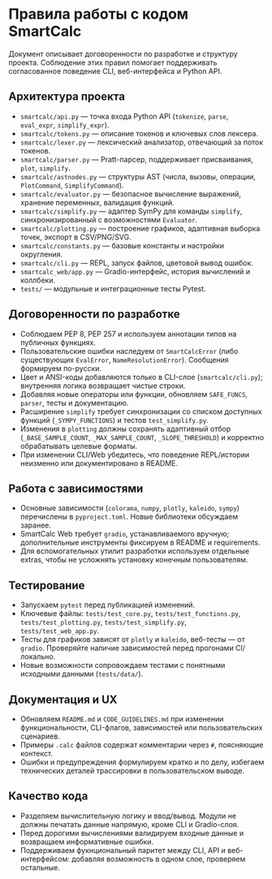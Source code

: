 ﻿# Правила работы с кодом SmartCalc

Документ описывает договоренности по разработке и структуру проекта. Соблюдение этих правил помогает поддерживать согласованное поведение CLI, веб-интерфейса и Python API.

## Архитектура проекта
- `smartcalc/api.py` — точка входа Python API (`tokenize`, `parse`, `eval_expr`, `simplify_expr`).
- `smartcalc/tokens.py` — описание токенов и ключевых слов лексера.
- `smartcalc/lexer.py` — лексический анализатор, отвечающий за поток токенов.
- `smartcalc/parser.py` — Pratt-парсер, поддерживает присваивания, `plot`, `simplify`.
- `smartcalc/astnodes.py` — структуры AST (числа, вызовы, операции, `PlotCommand`, `SimplifyCommand`).
- `smartcalc/evaluator.py` — безопасное вычисление выражений, хранение переменных, валидация функций.
- `smartcalc/simplify.py` — адаптер SymPy для команды `simplify`, синхронизированный с возможностями `Evaluator`.
- `smartcalc/plotting.py` — построение графиков, адаптивная выборка точек, экспорт в CSV/PNG/SVG.
- `smartcalc/constants.py` — базовые константы и настройки округления.
- `smartcalc/cli.py` — REPL, запуск файлов, цветовой вывод ошибок.
- `smartcalc_web/app.py` — Gradio-интерфейс, история вычислений и коллбеки.
- `tests/` — модульные и интеграционные тесты Pytest.

## Договоренности по разработке
- Соблюдаем PEP 8, PEP 257 и используем аннотации типов на публичных функциях.
- Пользовательские ошибки наследуем от `SmartCalcError` (либо существующих `EvalError`, `NameResolutionError`). Сообщения формируем по-русски.
- Цвет и ANSI-коды добавляются только в CLI-слое (`smartcalc/cli.py`); внутренняя логика возвращает чистые строки.
- Добавляя новые операторы или функции, обновляем `SAFE_FUNCS`, `parser`, тесты и документацию.
- Расширение `simplify` требует синхронизации со списком доступных функций (`_SYMPY_FUNCTIONS`) и тестов `test_simplify.py`.
- Изменения в `plotting` должны сохранять адаптивный отбор (`_BASE_SAMPLE_COUNT`, `_MAX_SAMPLE_COUNT`, `_SLOPE_THRESHOLD`) и корректно обрабатывать целевые форматы.
- При изменении CLI/Web убедитесь, что поведение REPL/истории неизменно или документировано в README.

## Работа с зависимостями
- Основные зависимости (`colorama`, `numpy`, `plotly`, `kaleido`, `sympy`) перечислены в `pyproject.toml`. Новые библиотеки обсуждаем заранее.
- SmartCalc Web требует `gradio`, устанавливаемого вручную; дополнительные инструменты фиксируем в README и requirements.
- Для вспомогательных утилит разработки используем отдельные extras, чтобы не усложнять установку конечным пользователям.

## Тестирование
- Запускаем `pytest` перед публикацией изменений.
- Ключевые файлы: `tests/test_core.py`, `tests/test_functions.py`, `tests/test_plotting.py`, `tests/test_simplify.py`, `tests/test_web_app.py`.
- Тесты для графиков зависят от `plotly` и `kaleido`, веб-тесты — от `gradio`. Проверяйте наличие зависимостей перед прогонами CI/локально.
- Новые возможности сопровождаем тестами с понятными исходными данными (`tests/data/`).

## Документация и UX
- Обновляем `README.md` и `CODE_GUIDELINES.md` при изменении функциональности, CLI-флагов, зависимостей или пользовательских сценариев.
- Примеры `.calc` файлов содержат комментарии через `#`, поясняющие контекст.
- Ошибки и предупреждения формулируем кратко и по делу, избегаем технических деталей трассировки в пользовательском выводе.

## Качество кода
- Разделяем вычислительную логику и ввод/вывод. Модули не должны печатать данные напрямую, кроме CLI и Gradio-слоя.
- Перед дорогими вычислениями валидируем входные данные и возвращаем информативные ошибки.
- Поддерживаем фукнциональный паритет между CLI, API и веб-интерфейсом: добавляя возможность в одном слое, проверяем остальные.
